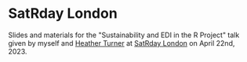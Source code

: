 # SatRday London

Slides and materials for the "Sustainability and EDI in the R Project" talk given by myself and [Heather Turner](https://github.com/hturner)
at [SatRday London](https://satrday-london-2023.jumpingrivers.com) on April 22nd, 2023.
